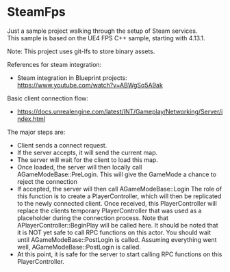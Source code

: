 # SteamFps

Just a sample project walking through the setup of Steam services.  
This sample is based on the UE4 FPS C++ sample, starting with 4.13.1.

Note: This project uses git-lfs to store binary assets.


References for steam integration:
* Steam integration in Blueprint projects:  https://www.youtube.com/watch?v=ABWgSq5A9ak

Basic client connection flow:
* https://docs.unrealengine.com/latest/INT/Gameplay/Networking/Server/index.html

The major steps are:

* Client sends a connect request.
* If the server accepts, it will send the current map.
* The server will wait for the client to load this map.
* Once loaded, the server will then locally call AGameModeBase::PreLogin.
This will give the GameMode a chance to reject the connection
* If accepted, the server will then call AGameModeBase::Login
The role of this function is to create a PlayerController, which will then be replicated to the newly connected client. Once received, this PlayerController will replace the clients temporary PlayerController that was used as a placeholder during the connection process.
Note that APlayerController::BeginPlay will be called here. It should be noted that it is NOT yet safe to call RPC functions on this actor. You should wait until AGameModeBase::PostLogin is called.
Assuming everything went well, AGameModeBase::PostLogin is called.
* At this point, it is safe for the server to start calling RPC functions on this PlayerController.
